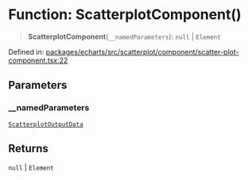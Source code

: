 # Function: ScatterplotComponent()

> **ScatterplotComponent**(`__namedParameters`): `null` \| `Element`

Defined in: [packages/echarts/src/scatterplot/component/scatter-plot-component.tsx:22](https://github.com/GeoDaCenter/openassistant/blob/95db62ddd98ea06cccc7750f9f0e37556d8bf20e/packages/echarts/src/scatterplot/component/scatter-plot-component.tsx#L22)

## Parameters

### \_\_namedParameters

[`ScatterplotOutputData`](../type-aliases/ScatterplotOutputData.md)

## Returns

`null` \| `Element`
